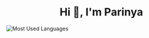 <h1 align="center">Hi 👋, I'm Parinya</h1>

<!-- ![Parinya's GitHub Stats](https://github-readme-stats.vercel.app/api?username=parinyapt&show_icons=true)  -->
![Most Used Languages](https://github-readme-stats.vercel.app/api/top-langs/?username=parinyapt&layout=compact)
